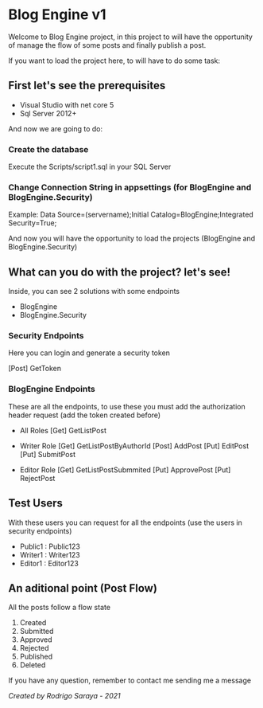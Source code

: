 # Blog Engine v1

Welcome to Blog Engine project, in this project to will have the opportunity of manage the flow of some posts and finally publish a post.

If you want to load the project here, to will have to do some task:

## First let's see the prerequisites

- Visual Studio with net core 5
- Sql Server 2012+

And now we are going to do:

### Create the database

Execute the Scripts/script1.sql in your SQL Server

### Change Connection String in appsettings (for BlogEngine and BlogEngine.Security)

Example:       Data Source=(servername);Initial Catalog=BlogEngine;Integrated Security=True;

And now you will have the opportunity to load the projects (BlogEngine and BlogEngine.Security)

## What can you do with the project? let's see!

Inside, you can see 2 solutions with some endpoints

- BlogEngine 
- BlogEngine.Security

### Security Endpoints

Here you can login and generate a security token 

[Post] GetToken

### BlogEngine Endpoints

These are all the endpoints, to use these you must add the authorization header request (add the token created before)

- All Roles
[Get]   GetListPost

- Writer Role
[Get]   GetListPostByAuthorId
[Post]  AddPost
[Put]   EditPost
[Put]   SubmitPost

- Editor Role
[Get]   GetListPostSubmmited
[Put]   ApprovePost
[Put]   RejectPost

## Test Users

With these users you can request for all the endpoints (use the users in security endpoints)

- Public1     :     Public123
- Writer1     :     Writer123
- Editor1     :     Editor123

## An aditional point (Post Flow)

All the posts follow a flow state

1. Created
2. Submitted
3. Approved
4. Rejected
5. Published
5. Deleted

If you have any question, remember to contact me sending me a message

*Created by Rodrigo Saraya - 2021*
